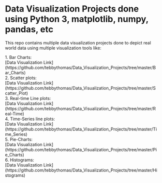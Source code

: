 # Data Visualization Projects done using Python 3, matplotlib, numpy, pandas, etc

This repo contains multiple data visualization projects done to depict real
world data using multiple visualization tools like:
<p>
1. Bar Charts:
<br />
[Data Visualization Link](https://github.com/tebbythomas/Data_Visualization_Projects/tree/master/Bar_Charts)
<br />
2. Scatter plots:
<br />
[Data Visualization Link](https://github.com/tebbythomas/Data_Visualization_Projects/tree/master/Scatter_Plot)
<br />
3. Real-time Line plots:
<br />
[Data Visualization Link](https://github.com/tebbythomas/Data_Visualization_Projects/tree/master/Real-Time)
<br />
4. Time-Series line plots:
<br />
[Data Visualization Link](https://github.com/tebbythomas/Data_Visualization_Projects/tree/master/Time_Series)
<br />
5. Pie-Charts:
<br />
[Data Visualization Link](https://github.com/tebbythomas/Data_Visualization_Projects/tree/master/Pie_Charts)
<br />
6. Histograms:
<br />
[Data Visualization Link](https://github.com/tebbythomas/Data_Visualization_Projects/tree/master/Histograms)
<br />
